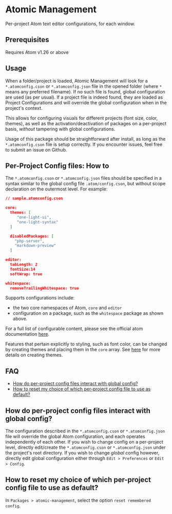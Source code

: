 # Atomic Management
Per-project Atom text editor configurations, for each window.

## Prerequisites
Requires Atom v1.26 or above

## Usage
When a folder/project is loaded, Atomic Management will look for a `*.atomconfig.cson` or `*.atomconfig.json` file in the opened folder (where `*` means any preferred filename). If no such file is found, global configuration are used (as per usual). If a project file is indeed found, they are loaded as Project Configurations and will override the global configuration when in the project's context.

This allows for configuring visuals for different projects (font size, color, themes), as well as the activation/deactivation of packages on a per-project basis, *without* tampering with global configurations.

Usage of this package should be straightforward after install, as long as the `*.atomconfig.cson` file is setup correctly. If you encounter issues, feel free to submit an issue on Github.

## Per-Project Config files: How to
The `*.atomconfig.cson` or `*.atomconfig.json` files should be specified in a syntax similar to the global config file `.atom/config.cson`, but without scope declaration on the outermost level. For example:

```json
// sample.atomconfig.cson

core:
  themes: [
     "one-light-ui",
     "one-light-syntax"
  ]

  disabledPackages: [
    "php-server",
    "markdown-preview"
  ]

editor:
  tabLength: 2
  fontSize:14
  softWrap: true

whitespace:
  removeTrailingWhitespace: true
```
Supports configurations include:
   - the two core namespaces of Atom, `core` and `editor`
   - configuration on a package, such as the `whitespace` package as shown above.

For a full list of configurable content, please see the official atom documentation [here](https://flight-manual.atom.io/using-atom/sections/basic-customization/#configuration-key-reference).

Features that pertain explicitly to styling, such as font color, can be changed by creating themes and placing them in the `core` array. See [here](https://flight-manual.atom.io/hacking-atom/sections/creating-a-theme/) for more details on creating themes.

## FAQ
- [How do per-project config files interact with global config?](#How-do-per-project-config-files-interact-with-global-config)
- [How to reset my choice of which per-project config file to use as default?](#How-to-reset-my-choice-of-which-per-project-config-file-to-use-as-default)

## How do per-project config files interact with global config?
The configuration described in the `*.atomconfig.cson` or `*.atomconfig.json` file will override the global Atom configuration, and each operates independently of each other.
If you wish to change config on a per-project level, directly edit/create the `*.atomconfig.cson` or `*.atomconfig.json` under the project's root directory.
If you wish to change _global_ config however, directly edit global configuration either through `Edit > Preferences` or `Edit > Config`.

## How to reset my choice of which per-project config file to use as default?
In `Packages > atomic-management`, select the option `reset remembered config`.
